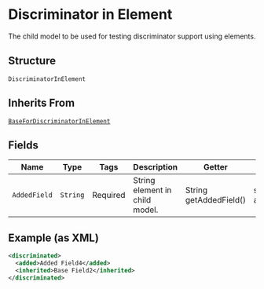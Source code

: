 
# Discriminator in Element

The child model to be used for testing discriminator support using elements.

## Structure

`DiscriminatorInElement`

## Inherits From

[`BaseForDiscriminatorInElement`](/doc/models/base-for-discriminator-in-element.md)

## Fields

| Name | Type | Tags | Description | Getter | Setter |
|  --- | --- | --- | --- | --- | --- |
| `AddedField` | `String` | Required | String element in child model. | String getAddedField() | setAddedField(String addedField) |

## Example (as XML)

```xml
<discriminated>
  <added>Added Field4</added>
  <inherited>Base Field2</inherited>
</discriminated>
```

